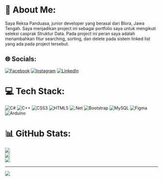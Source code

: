 # 💫 About Me:
Saya Reksa Panduasa, junior developer yang berasal dari Blora, Jawa Tengah. Saya menjadikan project ini sebagai portfolio saya untuk mengikuti seleksi casprak Struktur Data. Pada project ini peran saya adalah menambahkan fitur searching, sorting, dan delete pada sistem linked list yang ada pada project tersebut.


## 🌐 Socials:
[![Facebook](https://img.shields.io/badge/Facebook-%231877F2.svg?logo=Facebook&logoColor=white)](https://www.facebook.com/reksapanduasa2003/) [![Instagram](https://img.shields.io/badge/Instagram-%23E4405F.svg?logo=Instagram&logoColor=white)](https://instagram.com/reksa_panduasa2) [![LinkedIn](https://img.shields.io/badge/LinkedIn-%230077B5.svg?logo=linkedin&logoColor=white)](https://www.linkedin.com/in/reksa-panduasa-670605243/) 

# 💻 Tech Stack:
![C#](https://img.shields.io/badge/c%23-%23239120.svg?style=for-the-badge&logo=c-sharp&logoColor=white) ![C++](https://img.shields.io/badge/c++-%2300599C.svg?style=for-the-badge&logo=c%2B%2B&logoColor=white) ![CSS3](https://img.shields.io/badge/css3-%231572B6.svg?style=for-the-badge&logo=css3&logoColor=white) ![HTML5](https://img.shields.io/badge/html5-%23E34F26.svg?style=for-the-badge&logo=html5&logoColor=white) ![.Net](https://img.shields.io/badge/.NET-5C2D91?style=for-the-badge&logo=.net&logoColor=white) ![Bootstrap](https://img.shields.io/badge/bootstrap-%23563D7C.svg?style=for-the-badge&logo=bootstrap&logoColor=white) ![MySQL](https://img.shields.io/badge/mysql-%2300f.svg?style=for-the-badge&logo=mysql&logoColor=white) 	![Figma](https://img.shields.io/badge/figma-%23F24E1E.svg?style=for-the-badge&logo=figma&logoColor=white) ![Arduino](https://img.shields.io/badge/-Arduino-00979D?style=for-the-badge&logo=Arduino&logoColor=white)
# 📊 GitHub Stats:
![](https://github-readme-stats.vercel.app/api?username=ReksaPanduasa&theme=dark&hide_border=false&include_all_commits=true&count_private=false)<br/>
![](https://github-readme-streak-stats.herokuapp.com/?user=ReksaPanduasa&theme=dark&hide_border=false)<br/>
![](https://github-readme-stats.vercel.app/api/top-langs/?username=ReksaPanduasa&theme=dark&hide_border=false&include_all_commits=true&count_private=false&layout=compact)

---
[![](https://visitcount.itsvg.in/api?id=ReksaPanduasa&icon=0&color=0)](https://visitcount.itsvg.in)

<!-- Proudly created with GPRM ( https://gprm.itsvg.in ) -->
